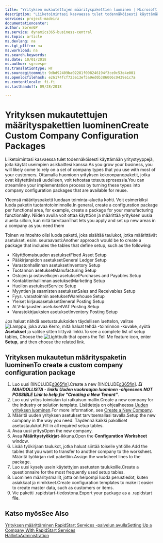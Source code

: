 ```yaml
---
title: "Yrityksen mukautettujen määrityspakettien luominen | Microsoft Docs"
description: "Liiketoimintasi kasvaessa tulet todennäköisesti käyttämään yritystyyppejä, joita käytät useimpien asikkaittesi kanssa. Ottamalla huomioon yrityksen kokoonpanopaketit, jotka ovat käytettävissä uudelleen, voit tehostaa toteutusprosessia."
services: project-madeira
documentationcenter: 
author: SorenGP
ms.service: dynamics365-business-central
ms.topic: article
ms.devlang: na
ms.tgt_pltfrm: na
ms.workload: na
ms.search.keywords: 
ms.date: 10/01/2018
ms.author: sgroespe
ms.translationtype: HT
ms.sourcegitcommit: 9dbd92409ba02281f008246194f3ce0c53e4e001
ms.openlocfilehash: e26174fcf723e13ef5a9ed0b386006c0439e1c7a
ms.contentlocale: fi-fi
ms.lasthandoff: 09/28/2018

---
```

# <a name="create-custom-company-configuration-packages"></a><span data-ttu-id="7e086-104">Yrityksen mukautettujen määrityspakettien luominen</span><span class="sxs-lookup"><span data-stu-id="7e086-104">Create Custom Company Configuration Packages</span></span>
<span data-ttu-id="7e086-105">Liiketoimintasi kasvaessa tulet todennäköisesti käyttämään yritystyyppejä, joita käytät useimpien asikkaittesi kanssa.</span><span class="sxs-lookup"><span data-stu-id="7e086-105">As you grow your business, you will likely come to rely on a set of company types that you use with most of your customers.</span></span> <span data-ttu-id="7e086-106">Ottamalla huomioon yrityksen kokoonpanopaketit, jotka ovat käytettävissä uudelleen, voit tehostaa toteutusprosessia.</span><span class="sxs-lookup"><span data-stu-id="7e086-106">You can streamline your implementation process by turning these types into company configuration packages that are available for reuse.</span></span>  

<span data-ttu-id="7e086-107">Yleensä määrityspaketti luodaan toiminta-aluetta kohti. Voit esimerkiksi luoda paketin tuotantotoiminnolle.</span><span class="sxs-lookup"><span data-stu-id="7e086-107">In general, create a configuration package per functional area, for example, create a package for your manufacturing functionality.</span></span> <span data-ttu-id="7e086-108">Niiden avulla voit ottaa käyttöön ja määrittää yrityksen uusia alueita silloin, kun niitä tarvitaan</span><span class="sxs-lookup"><span data-stu-id="7e086-108">That lets you apply and set up new areas in a company as you need them</span></span>  

<span data-ttu-id="7e086-109">Toinen vaihtoehto olisi luoda paketti, joka sisältää taulukot, jotka määrittävät asetukset, esim. seuraavasti:</span><span class="sxs-lookup"><span data-stu-id="7e086-109">Another approach would be to create a package that includes the tables that define setup, such as the following:</span></span>  

-   <span data-ttu-id="7e086-110">Käyttöomaisuuden asetukset</span><span class="sxs-lookup"><span data-stu-id="7e086-110">Fixed Asset Setup</span></span>  
-   <span data-ttu-id="7e086-111">Pääkirjanpidon asetukset</span><span class="sxs-lookup"><span data-stu-id="7e086-111">General Ledger Setup</span></span>  
-   <span data-ttu-id="7e086-112">Varastonhallinnan asetukset</span><span class="sxs-lookup"><span data-stu-id="7e086-112">Inventory Setup</span></span>  
-   <span data-ttu-id="7e086-113">Tuotannon asetukset</span><span class="sxs-lookup"><span data-stu-id="7e086-113">Manufacturing Setup</span></span>  
-   <span data-ttu-id="7e086-114">Ostojen ja ostovelkojen asetukset</span><span class="sxs-lookup"><span data-stu-id="7e086-114">Purchases and Payables Setup</span></span>  
-   <span data-ttu-id="7e086-115">Kontaktienhallinnan asetukset</span><span class="sxs-lookup"><span data-stu-id="7e086-115">Marketing Setup</span></span>  
-   <span data-ttu-id="7e086-116">Huollon asetukset</span><span class="sxs-lookup"><span data-stu-id="7e086-116">Service Setup</span></span>  
-   <span data-ttu-id="7e086-117">Myyntien ja saamisten asetukset</span><span class="sxs-lookup"><span data-stu-id="7e086-117">Sales and Receivables Setup</span></span>  
-   <span data-ttu-id="7e086-118">Fyys. varastoinnin asetukset</span><span class="sxs-lookup"><span data-stu-id="7e086-118">Warehouse Setup</span></span>  
-   <span data-ttu-id="7e086-119">Yleiset kirjausasetukset</span><span class="sxs-lookup"><span data-stu-id="7e086-119">General Posting Setup</span></span>  
-   <span data-ttu-id="7e086-120">ALV-kirjausten asetukset</span><span class="sxs-lookup"><span data-stu-id="7e086-120">VAT Posting Setup</span></span>  
-   <span data-ttu-id="7e086-121">Varastokirjauksien asetukset</span><span class="sxs-lookup"><span data-stu-id="7e086-121">Inventory Posting Setup</span></span>  

<span data-ttu-id="7e086-122">Jos haluat nähdä asetustaulukoiden täydellisen luettelon, valitse ![Lamppu, joka avaa Kerro, mitä haluat tehdä -toiminnon](media/ui-search/search_small.png "Kerro, mitä haluat tehdä") -kuvake, syötä **Asetukset** ja valitse sitten liittyvä linkki.</span><span class="sxs-lookup"><span data-stu-id="7e086-122">To see a complete list of setup tables, Choose the ![Lightbulb that opens the Tell Me feature](media/ui-search/search_small.png "Tell me what you want to do") icon, enter **Setup**, and then choose the related link.</span></span>  

## <a name="to-create-a-custom-company-configuration-package"></a><span data-ttu-id="7e086-123">Yrityksen mukautetun määrityspaketin luominen</span><span class="sxs-lookup"><span data-stu-id="7e086-123">To create a custom company configuration package</span></span>  
1.  <span data-ttu-id="7e086-124">Luo uusi [!INCLUDE[d365fin](includes/d365fin_md.md)].</span><span class="sxs-lookup"><span data-stu-id="7e086-124">Create a new [!INCLUDE[d365fin](includes/d365fin_md.md)].</span></span> <span data-ttu-id="7e086-125">***EI MAHDOLLISTA - linkki Uuden vuokraajan luominen -ohjeeseen***.</span><span class="sxs-lookup"><span data-stu-id="7e086-125">***NOT POSSIBLE Link to help for "Creating a New Tenant"***.</span></span>   
2.  <span data-ttu-id="7e086-126">Luo uusi yritys toimialan tai ratkaisun mallin.</span><span class="sxs-lookup"><span data-stu-id="7e086-126">Create a new company for the industry or solution template.</span></span> <span data-ttu-id="7e086-127">Lisätietoja on ohjeaiheessa [Uuden yrityksen luominen](admin-how-to-create-a-new-company.md).</span><span class="sxs-lookup"><span data-stu-id="7e086-127">For more information, see [Create a New Company](admin-how-to-create-a-new-company.md).</span></span>  
3.  <span data-ttu-id="7e086-128">Määritä uuden yrityksen asetukset tarvitsemallasi tavalla.</span><span class="sxs-lookup"><span data-stu-id="7e086-128">Setup the new company in the way you need.</span></span> <span data-ttu-id="7e086-129">Täydennä kaikki pakolliset asetustaulukot.</span><span class="sxs-lookup"><span data-stu-id="7e086-129">Fill in all required setup tables.</span></span>  
4.  <span data-ttu-id="7e086-130">Avaa uusi yritys</span><span class="sxs-lookup"><span data-stu-id="7e086-130">Open the new company.</span></span>
5. <span data-ttu-id="7e086-131">Avaa **Määritystyökirjat**-ikkuna.</span><span class="sxs-lookup"><span data-stu-id="7e086-131">Open the **Configuration Worksheet** window.</span></span>  
6.  <span data-ttu-id="7e086-132">Lisää työkirjaan taulukot, jotka haluat siirtää toiselle yhtiölle.</span><span class="sxs-lookup"><span data-stu-id="7e086-132">Add the tables that you want to transfer to another company to the worksheet.</span></span> <span data-ttu-id="7e086-133">Määritä työkirjan rivit pakettiin.</span><span class="sxs-lookup"><span data-stu-id="7e086-133">Assign the worksheet lines to the package.</span></span>  
7.  <span data-ttu-id="7e086-134">Luo uusi kysely usein käytettyjen asetusten taulukoille.</span><span class="sxs-lookup"><span data-stu-id="7e086-134">Create a questionnaire for the most frequently used setup tables.</span></span>  
8.  <span data-ttu-id="7e086-135">Luominen määritysmallit, jotta on helpompi luoda perustiedot, kuten asiakkaat ja nimikkeet.</span><span class="sxs-lookup"><span data-stu-id="7e086-135">Create configuration templates to make it easier to create master data, such as customers or items.</span></span>  
9.  <span data-ttu-id="7e086-136">Vie paketti .rapidstart-tiedostona.</span><span class="sxs-lookup"><span data-stu-id="7e086-136">Export your package as a .rapidstart file.</span></span>  

## <a name="see-also"></a><span data-ttu-id="7e086-137">Katso myös</span><span class="sxs-lookup"><span data-stu-id="7e086-137">See Also</span></span>  
[<span data-ttu-id="7e086-138">Yrityksen määrittäminen RapidStart Services -palvelun avulla</span><span class="sxs-lookup"><span data-stu-id="7e086-138">Setting Up a Company With RapidStart Services</span></span>](admin-set-up-a-company-with-rapidstart.md)  
[<span data-ttu-id="7e086-139">Hallinta</span><span class="sxs-lookup"><span data-stu-id="7e086-139">Administration</span></span>](admin-setup-and-administration.md)

